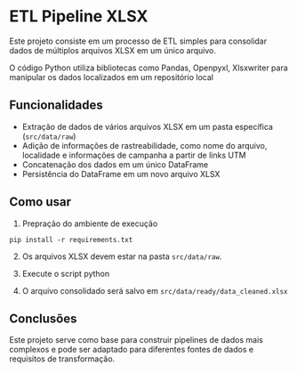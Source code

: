 # ETL Pipeline XLSX

Este projeto consiste em um processo de ETL simples para consolidar dados de múltiplos arquivos XLSX em um único arquivo. 

O código Python utiliza bibliotecas como Pandas, Openpyxl, Xlsxwriter para manipular os dados localizados em um repositório local

## Funcionalidades

* Extração de dados de vários arquivos XLSX em um pasta específica (`src/data/raw`)
* Adição de informações de rastreabilidade, como nome do arquivo, localidade e informações de campanha a partir de links UTM
* Concatenação dos dados em um único DataFrame
* Persistência do DataFrame em um novo arquivo XLSX


## Como usar

1. Prepração do ambiente de execução

`pip install -r requirements.txt`

2. Os arquivos XLSX devem estar na pasta `src/data/raw`.

3. Execute o script python

4. O arquivo consolidado será salvo em `src/data/ready/data_cleaned.xlsx`


## Conclusões

Este projeto serve como base para construir pipelines de dados mais complexos e pode ser adaptado para diferentes fontes de dados e requisitos de transformação.